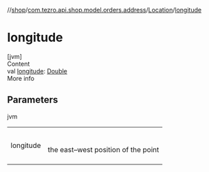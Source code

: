 //[shop](../../../index.md)/[com.tezro.api.shop.model.orders.address](../index.md)/[Location](index.md)/[longitude](longitude.md)



# longitude  
[jvm]  
Content  
val [longitude](longitude.md): [Double](https://kotlinlang.org/api/latest/jvm/stdlib/kotlin/-double/index.html)  
More info  


## Parameters  
  
jvm  
  
| | |
|---|---|
| <a name="com.tezro.api.shop.model.orders.address/Location/longitude/#/PointingToDeclaration/"></a>longitude| <a name="com.tezro.api.shop.model.orders.address/Location/longitude/#/PointingToDeclaration/"></a><br><br>the east–west position of the point<br><br>|
  
  



